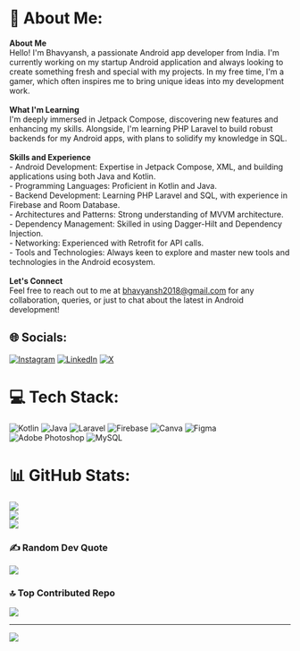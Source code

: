 # 💫 About Me:
<b>About Me</b><br>Hello! I'm Bhavyansh, a passionate Android app developer from India. I'm currently working on my startup Android application and always looking to create something fresh and special with my projects. In my free time, I'm a gamer, which often inspires me to bring unique ideas into my development work.<br><br><b>What I'm Learning</b><br>I'm deeply immersed in Jetpack Compose, discovering new features and enhancing my skills. Alongside, I'm learning PHP Laravel to build robust backends for my Android apps, with plans to solidify my knowledge in SQL.<br><br><b>Skills and Experience</b><br>- Android Development: Expertise in Jetpack Compose, XML, and building applications using both Java and Kotlin.<br>- Programming Languages: Proficient in Kotlin and Java.<br>- Backend Development: Learning PHP Laravel and SQL, with experience in Firebase and Room Database.<br>- Architectures and Patterns: Strong understanding of MVVM architecture.<br>- Dependency Management: Skilled in using Dagger-Hilt and Dependency Injection.<br>- Networking: Experienced with Retrofit for API calls.<br>- Tools and Technologies: Always keen to explore and master new tools and technologies in the Android ecosystem.<br><br><b>Let's Connect</b><br>Feel free to reach out to me at bhavyansh2018@gmail.com for any collaboration, queries, or just to chat about the latest in Android development!


## 🌐 Socials:
[![Instagram](https://img.shields.io/badge/Instagram-%23E4405F.svg?logo=Instagram&logoColor=white)](https://instagram.com/bhavyansh_03) [![LinkedIn](https://img.shields.io/badge/LinkedIn-%230077B5.svg?logo=linkedin&logoColor=white)](https://www.linkedin.com/in/bhavyansh-b-13711a218/) [![X](https://img.shields.io/badge/X-black.svg?logo=X&logoColor=white)](https://x.com/Bhavyansh_03) 

# 💻 Tech Stack:
![Kotlin](https://img.shields.io/badge/kotlin-%237F52FF.svg?style=for-the-badge&logo=kotlin&logoColor=white) ![Java](https://img.shields.io/badge/java-%23ED8B00.svg?style=for-the-badge&logo=openjdk&logoColor=white) ![Laravel](https://img.shields.io/badge/laravel-%23FF2D20.svg?style=for-the-badge&logo=laravel&logoColor=white) ![Firebase](https://img.shields.io/badge/firebase-a08021?style=for-the-badge&logo=firebase&logoColor=ffcd34) ![Canva](https://img.shields.io/badge/Canva-%2300C4CC.svg?style=for-the-badge&logo=Canva&logoColor=white) ![Figma](https://img.shields.io/badge/figma-%23F24E1E.svg?style=for-the-badge&logo=figma&logoColor=white) ![Adobe Photoshop](https://img.shields.io/badge/adobe%20photoshop-%2331A8FF.svg?style=for-the-badge&logo=adobe%20photoshop&logoColor=white) ![MySQL](https://img.shields.io/badge/mysql-4479A1.svg?style=for-the-badge&logo=mysql&logoColor=white)
# 📊 GitHub Stats:
![](https://github-readme-stats.vercel.app/api?username=Bhavyansh03-tech&theme=dark&hide_border=false&include_all_commits=false&count_private=true)<br/>
![](https://github-readme-streak-stats.herokuapp.com/?user=Bhavyansh03-tech&theme=dark&hide_border=false)<br/>
![](https://github-readme-stats.vercel.app/api/top-langs/?username=Bhavyansh03-tech&theme=dark&hide_border=false&include_all_commits=false&count_private=true&layout=compact)

### ✍️ Random Dev Quote
![](https://quotes-github-readme.vercel.app/api?type=horizontal&theme=radical)

### 🔝 Top Contributed Repo
![](https://github-contributor-stats.vercel.app/api?username=Bhavyansh03-tech&limit=5&theme=dark&combine_all_yearly_contributions=true)

---
[![](https://visitcount.itsvg.in/api?id=Bhavyansh03-tech&icon=0&color=0)](https://visitcount.itsvg.in)
